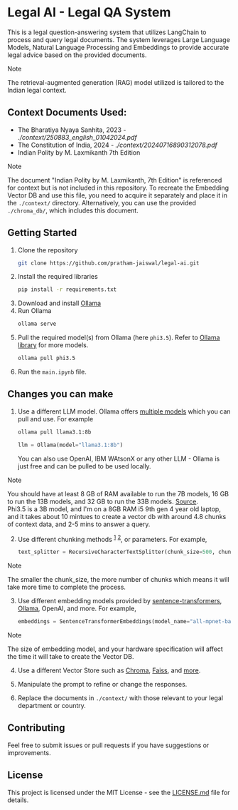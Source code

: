 # Legal AI - Legal QA System

This is a legal question-answering system that utilizes LangChain to process and query legal documents. The system leverages Large Language Models, Natural Language Processing and Embeddings to provide accurate legal advice based on the provided documents.

> [!NOTE]
> The retrieval-augmented generation (RAG) model utilized is tailored to the Indian legal context.

## Context Documents Used:
- The Bharatiya Nyaya Sanhita, 2023 - *./context/250883_english_01042024.pdf*
- The Constitution of India, 2024 - *./context/20240716890312078.pdf*
- Indian Polity by M. Laxmikanth 7th Edition

> [!NOTE]
> The document "Indian Polity by M. Laxmikanth, 7th Edition" is referenced for context but is not included in this repository. To recreate the Embedding Vector DB and use this file, you need to acquire it separately and place it in the `./context/` directory. Alternatively, you can use the provided `./chroma_db/`, which includes this document.

## Getting Started

1. Clone the repository
    ```sh
    git clone https://github.com/pratham-jaiswal/legal-ai.git
    ```
2. Install the required libraries
    ```sh
    pip install -r requirements.txt
    ```
3. Download and install [Ollama](https://ollama.com/download)
4. Run Ollama
    ```sh
    ollama serve
    ```
5. Pull the required model(s) from Ollama (here `phi3.5`). Refer to [Ollama library](https://ollama.com/library) for more models.
    ```sh
    ollama pull phi3.5
    ```
6. Run the `main.ipynb` file.

## Changes you can make

1. Use a different LLM model. Ollama offers [multiple models](https://ollama.com/library) which you can pull and use. For example
    ```sh
    ollama pull llama3.1:8b
    ```

    ```py
    llm = Ollama(model="llama3.1:8b")
    ```

    You can also use OpenAI, IBM WAtsonX or any other LLM - Ollama is just free and can be pulled to be used locally.

> [!NOTE]
> You should have at least 8 GB of RAM available to run the 7B models, 16 GB to run the 13B models, and 32 GB to run the 33B models. [Source](https://github.com/ollama/ollama?tab=readme-ov-file#model-library).</br>
> Phi3.5 is a 3B model, and I'm on a 8GB RAM i5 9th gen 4 year old laptop, and it takes about 10 mintues to create a vector db with around 4.8 chunks of context data, and 2-5 mins to answer a query.

2. Use different chunking methods <sup>[1](https://python.langchain.com/v0.2/docs/how_to/#text-splitters)</sup> <sup>[2](https://blog.lancedb.com/chunking-techniques-with-langchain-and-llamaindex/)</sup>, or parameters. For example,
    ```py
    text_splitter = RecursiveCharacterTextSplitter(chunk_size=500, chunk_overlap=70)
    ```
> [!NOTE]
> The smaller the chunk_size, the more number of chunks which means it will take more time to complete the process.

3. Use different embedding models provided by [sentence-transformers](https://huggingface.co/sentence-transformers#models), [Ollama](https://ollama.com/blog/embedding-models), OpenAI, and more. For example,
    ```py
    embeddings = SentenceTransformerEmbeddings(model_name="all-mpnet-base-v2")
    ```

> [!NOTE]
> The size of embedding model, and your hardware specification will affect the time it will take to create the Vector DB.

4. Use a different Vector Store such as [Chroma](https://python.langchain.com/v0.2/docs/integrations/vectorstores/chroma/), [Faiss](https://python.langchain.com/v0.2/docs/integrations/vectorstores/faiss/), and [more](https://python.langchain.com/v0.2/docs/integrations/vectorstores/).

5. Manipulate the prompt to refine or change the responses.

6. Replace the documents in `./context/` with those relevant to your legal department or country.

## Contributing

Feel free to submit issues or pull requests if you have suggestions or improvements.

## License

This project is licensed under the MIT License - see the [LICENSE.md](https://github.com/pratham-jaiswal/legal-ai/blob/main/LICENSE) file for details.
